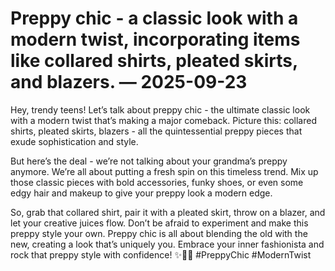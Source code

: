 # Preppy chic - a classic look with a modern twist, incorporating items like collared shirts, pleated skirts, and blazers. — 2025-09-23

Hey, trendy teens! Let’s talk about preppy chic - the ultimate classic look with a modern twist that’s making a major comeback. Picture this: collared shirts, pleated skirts, blazers - all the quintessential preppy pieces that exude sophistication and style. 

But here’s the deal - we’re not talking about your grandma’s preppy anymore. We’re all about putting a fresh spin on this timeless trend. Mix up those classic pieces with bold accessories, funky shoes, or even some edgy hair and makeup to give your preppy look a modern edge.

So, grab that collared shirt, pair it with a pleated skirt, throw on a blazer, and let your creative juices flow. Don’t be afraid to experiment and make this preppy style your own. Preppy chic is all about blending the old with the new, creating a look that’s uniquely you. Embrace your inner fashionista and rock that preppy style with confidence! ✨👗👠 #PreppyChic #ModernTwist